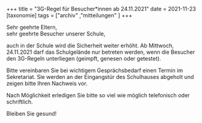 +++
title = "3G-Regel für Besucher*innen ab 24.11.2021"
date = 2021-11-23
[taxonomie]
tags = ["archiv" ,"mitteilungen" ]
+++

Sehr geehrte Eltern,  
sehr geehrte Besucher unserer Schule,

auch in der Schule wird die Sicherheit weiter erhöht. Ab Mittwoch, 24.11.2021 darf das Schulgelände nur betreten werden, wenn die Besucher den 3G-Regeln unterliegen (geimpft, genesen oder getestet).

Bitte vereinbaren Sie bei wichtigem Gesprächsbedarf einen Termin im Sekretariat. Sie werden an der Eingangstür des Schulhauses abgeholt und zeigen bitte Ihren Nachweis vor.

Nach Möglichkeit erledigen Sie bitte so viel wie möglich telefonisch oder schriftlich.

Bleiben Sie gesund!
